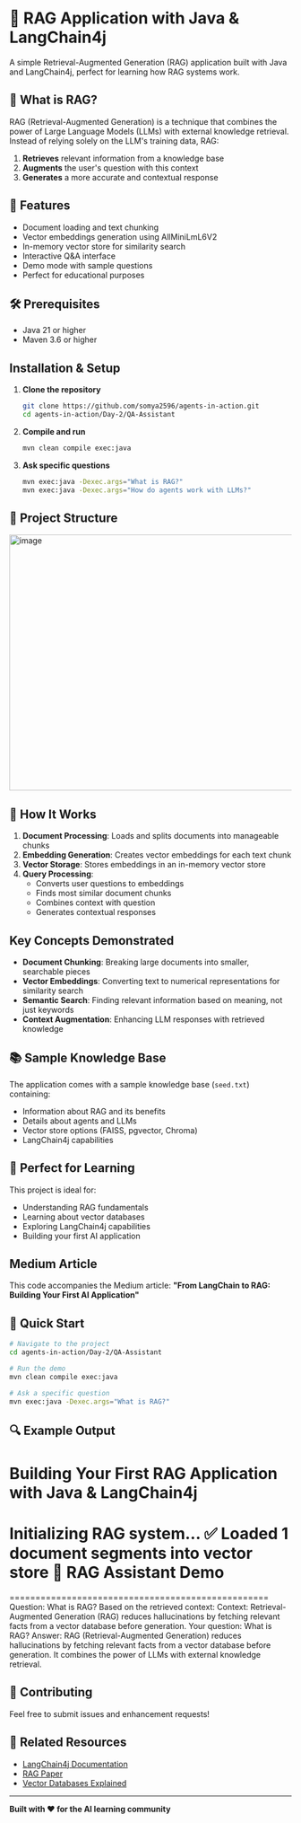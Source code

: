 # 🤖 RAG Application with Java & LangChain4j

A simple Retrieval-Augmented Generation (RAG) application built with Java and LangChain4j, perfect for learning how RAG systems work.

## 🎯 What is RAG?

RAG (Retrieval-Augmented Generation) is a technique that combines the power of Large Language Models (LLMs) with external knowledge retrieval. Instead of relying solely on the LLM's training data, RAG:

1. **Retrieves** relevant information from a knowledge base
2. **Augments** the user's question with this context  
3. **Generates** a more accurate and contextual response

## 🚀 Features

- Document loading and text chunking
- Vector embeddings generation using AllMiniLmL6V2
- In-memory vector store for similarity search
- Interactive Q&A interface
- Demo mode with sample questions
- Perfect for educational purposes

## 🛠️ Prerequisites

- Java 21 or higher
- Maven 3.6 or higher

## Installation & Setup

1. **Clone the repository**
   ```bash
   git clone https://github.com/somya2596/agents-in-action.git
   cd agents-in-action/Day-2/QA-Assistant
   ```

2. **Compile and run**
   ```bash
   mvn clean compile exec:java
   ```

3. **Ask specific questions**
   ```bash
   mvn exec:java -Dexec.args="What is RAG?"
   mvn exec:java -Dexec.args="How do agents work with LLMs?"
   ```

## 📁 Project Structure

<img width="760" height="456" alt="image" src="https://github.com/user-attachments/assets/9276dd71-5cc2-4c8d-9ef6-1b486ed7c3f1" />



## 🔧 How It Works

1. **Document Processing**: Loads and splits documents into manageable chunks
2. **Embedding Generation**: Creates vector embeddings for each text chunk
3. **Vector Storage**: Stores embeddings in an in-memory vector store
4. **Query Processing**: 
   - Converts user questions to embeddings
   - Finds most similar document chunks
   - Combines context with question
   - Generates contextual responses

## Key Concepts Demonstrated

- **Document Chunking**: Breaking large documents into smaller, searchable pieces
- **Vector Embeddings**: Converting text to numerical representations for similarity search
- **Semantic Search**: Finding relevant information based on meaning, not just keywords
- **Context Augmentation**: Enhancing LLM responses with retrieved knowledge

## 📚 Sample Knowledge Base

The application comes with a sample knowledge base (`seed.txt`) containing:

- Information about RAG and its benefits
- Details about agents and LLMs
- Vector store options (FAISS, pgvector, Chroma)
- LangChain4j capabilities

## 🎯 Perfect for Learning

This project is ideal for:
- Understanding RAG fundamentals
- Learning about vector databases
- Exploring LangChain4j capabilities
- Building your first AI application

##  Medium Article

This code accompanies the Medium article: **"From LangChain to RAG: Building Your First AI Application"**

## 🚀 Quick Start

```bash
# Navigate to the project
cd agents-in-action/Day-2/QA-Assistant

# Run the demo
mvn clean compile exec:java

# Ask a specific question
mvn exec:java -Dexec.args="What is RAG?"
```

## 🔍 Example Output
Building Your First RAG Application with Java & LangChain4j
======================================================================
Initializing RAG system...
✅ Loaded 1 document segments into vector store
🤖 RAG Assistant Demo
==================================================
==================================================
Question: What is RAG?
Based on the retrieved context:
Context:
Retrieval-Augmented Generation (RAG) reduces hallucinations by fetching relevant facts from a vector database before generation.
Your question: What is RAG?
Answer: RAG (Retrieval-Augmented Generation) reduces hallucinations by fetching relevant facts from a vector database before generation. It combines the power of LLMs with external knowledge retrieval.




## 🤝 Contributing

Feel free to submit issues and enhancement requests!

## 🔗 Related Resources

- [LangChain4j Documentation](https://github.com/langchain4j/langchain4j)
- [RAG Paper](https://arxiv.org/abs/2005.11401)
- [Vector Databases Explained](https://www.pinecone.io/learn/vector-database/)

---

**Built with ❤️ for the AI learning community**
